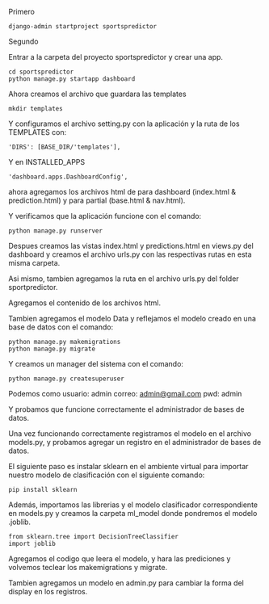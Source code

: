 Primero

```
django-admin startproject sportspredictor
```

Segundo

Entrar a la carpeta del proyecto sportspredictor y crear una app.

```
cd sportspredictor
python manage.py startapp dashboard
```

Ahora creamos el archivo que guardara las templates

```
mkdir templates
```

Y configuramos el archivo setting.py con la aplicación y la ruta de los TEMPLATES con:

```
'DIRS': [BASE_DIR/'templates'],
```

Y en INSTALLED_APPS

```
'dashboard.apps.DashboardConfig',
```

ahora agregamos los archivos html de para dashboard (index.html & prediction.html) y para partial (base.html & nav.html).


Y verificamos que la aplicación funcione con el comando:

```
python manage.py runserver
```

Despues creamos las vistas index.html y predictions.html en views.py del dashboard y creamos el archivo urls.py con las respectivas rutas en esta misma carpeta.

Asi mismo, tambien agregamos la ruta en el archivo urls.py del folder sportpredictor.

Agregamos el contenido de los archivos html.

Tambien agregamos el modelo Data y reflejamos el modelo creado en una base de datos con el comando:

```
python manage.py makemigrations
python manage.py migrate
```

Y creamos un manager del sistema con el comando:

```
python manage.py createsuperuser
```

Podemos como usuario: admin
correo: admin@gmail.com
pwd: admin

Y probamos que funcione correctamente el administrador de bases de datos.

Una vez funcionando correctamente registramos el modelo en el archivo models.py, y probamos agregar un registro en el administrador de bases de datos.

El siguiente paso es instalar sklearn en el ambiente virtual para importar nuestro modelo de clasificación con el siguiente comando:

```
pip install sklearn
```

Además, importamos las librerias y el modelo clasificador correspondiente en models.py y creamos la carpeta ml_model donde pondremos el modelo .joblib.

```
from sklearn.tree import DecisionTreeClassifier
import joblib
```
Agregamos el codigo que leera el modelo, y hara las prediciones y volvemos teclear los makemigrations y migrate.

Tambien agregamos un modelo en admin.py para cambiar la forma del display en los registros.